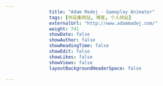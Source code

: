---
                title: "Adam Madej - Gameplay Animator"
                tags: [作品集网站, 博客, 个人网站]
                externalUrl: "http://www.adammadej.com/"
                weight: 741
                showDate: false
                showAuthor: false
                showReadingTime: false
                showEdit: false
                showLikes: false
                showViews: false
                layoutBackgroundHeaderSpace: false
                ---

